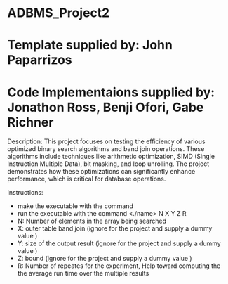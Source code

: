 # ADBMS_Project2
# Template supplied by: John Paparrizos
# Code Implementaions supplied by: Jonathon Ross, Benji Ofori, Gabe Richner

Description:
This project focuses on testing the efficiency of various optimized binary search algorithms and band join operations. These algorithms include techniques like arithmetic optimization, SIMD (Single Instruction Multiple Data), bit masking, and loop unrolling. The project demonstrates how these optimizations can significantly enhance performance, which is critical for database operations.


Instructions:
- make the executable with the command <make>
- run the executable with the command <./name> N X Y Z R
- N: Number of elements in the array being searched
- X: outer table band join (ignore for the project and supply a dummy value )
- Y: size of the output result (ignore for the project and supply a dummy value )
- Z: bound (ignore for the project and supply a dummy value )
- R: Number of repeates for the experiment, Help toward computing the the average run time over the multiple results